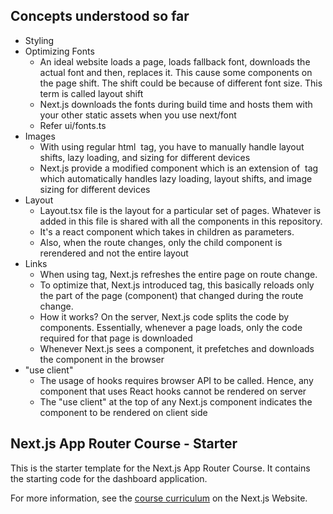 ## Concepts understood so far

- Styling
- Optimizing Fonts
    - An ideal website loads a page, loads fallback font, downloads the actual font and then, replaces it. This cause some components on the page shift. The shift could be because of different font size. This term is called layout shift
    - Next.js downloads the fonts during build time and hosts them with your other static assets when you use next/font
    - Refer ui/fonts.ts
- Images
    - With using regular html <img> tag, you have to manually handle layout shifts, lazy loading, and sizing for different devices
    - Next.js provide a modified component which is an extension of <img> tag which automatically handles lazy loading, layout shifts, and image sizing for different devices
- Layout
    - Layout.tsx file is the layout for a particular set of pages. Whatever is added in this file is shared with all the components in this repository.
    - It's a react component which takes in children as parameters.
    - Also, when the route changes, only the child component is rerendered and not the entire layout
- Links
    - When using <a> tag, Next.js refreshes the entire page on route change.
    - To optimize that, Next.js introduced <Link> tag, this basically reloads only the part of the page (component) that changed during the route change.
    - How it works? On the server, Next.js code splits the code by components. Essentially, whenever a page loads, only the code required for that page is downloaded
    - Whenever Next.js sees a <Link> component, it prefetches and downloads the component in the browser
- "use client"
    - The usage of hooks requires browser API to be called. Hence, any component that uses React hooks cannot be rendered on server
    - The "use client" at the top of any Next.js component indicates the component to be rendered on client side


## Next.js App Router Course - Starter

This is the starter template for the Next.js App Router Course. It contains the starting code for the dashboard application.

For more information, see the [course curriculum](https://nextjs.org/learn) on the Next.js Website.
